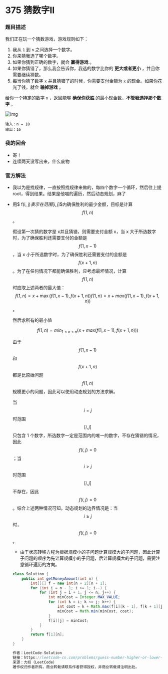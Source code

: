 # 375 猜数字II

### 题目描述

我们正在玩一个猜数游戏，游戏规则如下：

1. 我从 `1` 到 `n` 之间选择一个数字。
2. 你来猜我选了哪个数字。
3. 如果你猜到正确的数字，就会 **赢得游戏** 。
4. 如果你猜错了，那么我会告诉你，我选的数字比你的 **更大或者更小** ，并且你需要继续猜数。
5. 每当你猜了数字 `x` 并且猜错了的时候，你需要支付金额为 `x` 的现金。如果你花光了钱，就会 **输掉游戏** 。

给你一个特定的数字 `n` ，返回能够 **确保你获胜** 的最小现金数，**不管我选择那个数字** 。



![img](https://assets.leetcode.com/uploads/2020/09/10/graph.png)

```
输入：n = 10
输出：16
```

### 我的回合

- 寄！
- 连续两天没写出来，什么废物

### 官方解法

- 我以为是找规律，一直按照找规律来做的，每四个数字一个循环，然后往上提root，得到结果。结果是他喵的遍历，然后动态规划，麻了

- 用$ f(i, j)$表示在范围$$[i,j]$$内确保胜利的最少金额，目标是计算 $$f(1, n)$$。 

  假设第一次猜的数字是 x并且猜错，则需要支付金额 x，当 x 大于所选数字时，为了确保胜利还需要支付的金额是$$ f(1, x - 1)$$，当 x 小于所选数字时，为了确保胜利还需要支付的金额是$$ f(x + 1, n)$$。为了在任何情况下都能确保胜利，应考虑最坏情况，计算$$ f(1, n)$$时应取上述两者的最大值：$$f(1, n) = x + \max(f(1, x - 1), f(x + 1, n))f(1,n)=x+max(f(1,x−1),f(x+1,n))$$。

  然后求所有的最小值

  $$f(1,n)=min_{1≤x≤n}(x+max(f(1,x−1),f(x+1,n)))$$

  由于$$ f(1, x - 1)$$ 和 $$f(x + 1, n)$$ 都是比原始问题$$f(1, n)$$ 规模更小的问题，因此可以使用动态规划的方法求解。

  当$$ i = j $$时范围$$ [i, j]$$ 只包含 1 个数字，所选数字一定是范围内的唯一的数字，不存在猜错的情况，因此$$ f(i, j) = 0$$；当$$ i > j$$时范围$$ [i, j] $$不存在，因此 $$f(i, j) = 0$$。综合上述两种情况可知，动态规划的边界情况是：当 $$i \ge j $$时，$$f(i, j) = 0$$。

  

  - 由于状态转移方程为根据规模小的子问题计算规模大的子问题，因此计算子问题的顺序为先计算规模小的子问题，后计算规模大的子问题，需要注意循环遍历的方向。

  ```java
  class Solution {
      public int getMoneyAmount(int n) {
          int[][] f = new int[n + 2][n + 1];
          for (int i = n - 1; i >= 1; i--) {
              for (int j = i + 1; j <= n; j++) {
                  int minCost = Integer.MAX_VALUE;
                  for (int k = i; k <= j; k++) {
                      int cost = k + Math.max(f[i][k - 1], f[k + 1][j]);
                      minCost = Math.min(minCost, cost);
                  }
                  f[i][j] = minCost;
              }
          }
          return f[1][n];
      }
  }
  
  作者：LeetCode-Solution
  链接：https://leetcode-cn.com/problems/guess-number-higher-or-lower-ii/solution/cai-shu-zi-da-xiao-ii-by-leetcode-soluti-a7vg/
  来源：力扣（LeetCode）
  著作权归作者所有。商业转载请联系作者获得授权，非商业转载请注明出处。
  ```

  

